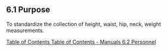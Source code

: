 ## 6.1 Purpose

To standardize the collection of height, waist, hip, neck, weight measurements.


<div class="center">
<div class="btn-group">
  <a href=":pages_path:/manuals/anthropometry/6-00-anthro-toc.md" class="btn btn-default">
    <span class="glyphicon glyphicon-chevron-left"></span>
    Table of Contents
  </a>

  <a href=":pages_path:/manuals/manual-toc.md" class="btn btn-default">
    <span class="glyphicon glyphicon-chevron-up"></span>
    Table of Contents - Manuals
  </a>

  <a href=":pages_path:/manuals/anthropometry/6-02-personnel.md" class="btn btn-success">
    6.2 Personnel
    <span class="glyphicon glyphicon-chevron-right"></span>
  </a>
</div>
</div>
